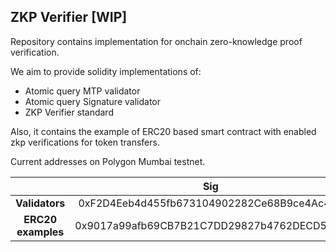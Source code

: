 ## ZKP Verifier [WIP]

Repository contains implementation for onchain zero-knowledge proof verification.

We aim to provide solidity implementations of:

- Atomic query MTP validator
- Atomic query Signature validator
- ZKP Verifier standard

Also, it contains the example of ERC20 based smart contract with enabled zkp verifications for token transfers.

Current addresses on Polygon Mumbai testnet.

|                    |                    Sig                   |                    MTP                    |
|:------------------:|:------------------------------------------:|:-----------------------------------------:|
|   **Validators**   |0xF2D4Eeb4d455fb673104902282Ce68B9ce4Ac450  |0x3DcAe4c8d94359D31e4C89D7F2b944859408C618 |
| **ERC20 examples** |0x9017a99afb69CB7B21C7DD29827b4762DECD53FD  |0x3Bf7f4774DC3f92431fA690fa000f636562dCC18 |
